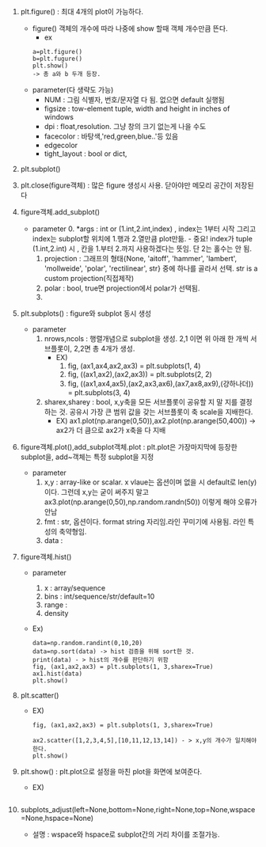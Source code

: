 1. plt.figure() : 최대 4개의 plot이 가능하다.
    - figure() 객체의 개수에 따라 나중에 show 할때 객체 개수만큼 뜬다.
        - ex
        ```
        a=plt.figure()
        b=plt.fugure()
        plt.show()
        -> 총 a와 b 두개 등장.
        ```
    - parameter(다 생략도 가능)
        - NUM : 그림 식별자, 번호/문자열 다 됨. 없으면 default 실행됨
        - figsize : tow-element tuple, width and height in inches of windows
        - dpi : float,resolution. 그냥 창의 크기 없는게 나을 수도
        - facecolor : 바탕색,'red,green,blue..'등 있음
        - edgecolor
        - tight_layout : bool or dict,

2. plt.subplot()

3. plt.close(figure객체) : 많은 figure 생성시 사용. 닫아야만 메모리 공간이 저장된다


1. figure객체.add_subplot()
    - parameter
        0. *args : int or (1.int,2.int,index) , index는 1부터 시작 그리고 index는 subplot할 위치에 1.행과 2.열만큼 plot만듦.
            - 중요! index가 tuple (1.int,2.int) 시 , 칸을 1.부터 2.까지 사용하겠다는 뜻임. 단 2는 홀수는 안 됨.
        1. projection : 그래프의 형태{None, 'aitoff', 'hammer', 'lambert', 'mollweide', 'polar', 'rectilinear', str} 중에 하나를 골라서 선택. str is a custom projection(직접제작)
        2. polar : bool, true면 projection에서 polar가 선택됨.
        3. 

1. plt.subplots() : figure와 subplot 동시 생성
    - parameter
        1. nrows,ncols : 행렬개념으로 subplot을 생성. 2,1 이면 위 아래 한 개씩 서브플롯이, 2,2면 총 4개가 생성.
            + EX)
                1. fig, (ax1,ax4,ax2,ax3) = plt.subplots(1, 4)
                2. fig, ((ax1,ax2),(ax2,ax3)) = plt.subplots(2, 2)
                3. fig, ((ax1,ax4,ax5),(ax2,ax3,ax6),(ax7,ax8,ax9),(걍하나더)) = plt.subplots(3, 4)
        2. sharex,sharey : bool, x,y축을 모든 서브플롯이 공유할 지 말 지를 결정하는 것. 공유시 가장 큰 범위 값을 갖는 서브플롯이 축 scale을 지배한다.
            + EX) ax1.plot(np.arange(0,50)),ax2.plot(np.arange(50,400)) -> ax2가 더 큼으로 ax2가 x축을 다 지배


2. figure객체.plot(),add_subplot객체.plot : plt.plot은 가장마지막에 등장한 subplot을, add~객체는 특정 subplot을 지정
    - parameter
        1. x,y : array-like or scalar. x vlaue는 옵션이며 없을 시 default로 len(y) 이다. 그런데 x,y는 굳이 써주지 말고
        ax3.plot(np.arange(0,50),np.random.randn(50)) 이렇게 해야 오류가 안남
        2. fmt : str, 옵션이다. format string 자리임.라인 꾸미기에 사용됨. 라인 특성의 축약형임.
        3. data : 

2. figure객체.hist()
    - parameter
        1. x : array/sequence
        2. bins : int/sequence/str/default=10
        3. range : 
        4. density

    - Ex)
        ```
        data=np.random.randint(0,10,20)
        data=np.sort(data) -> hist 검증을 위해 sort한 것.
        print(data) - > hist의 개수를 판단하기 위함
        fig, (ax1,ax2,ax3) = plt.subplots(1, 3,sharex=True)
        ax1.hist(data)
        plt.show()
        ```
2. plt.scatter()
    - EX)
        ```
        fig, (ax1,ax2,ax3) = plt.subplots(1, 3,sharex=True)

        ax2.scatter([1,2,3,4,5],[10,11,12,13,14]) - > x,y의 개수가 일치해야 한다.
        plt.show()
        ```


3. plt.show() : plt.plot으로 설정을 마친 plot을 화면에 보여준다.
    - EX)
        ```
        
        ```
4. subplots_adjust(left=None,bottom=None,right=None,top=None,wspace=None,hspace=None)
    - 설명 : wspace와 hspace로 subplot간의 거리 차이를 조절가능.
